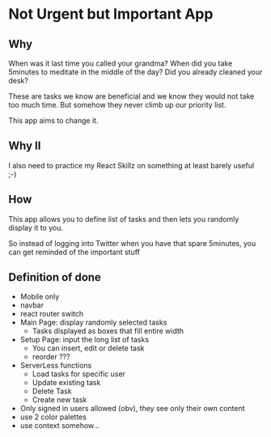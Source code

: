 # Not Urgent but Important App

## Why

When was it last time you called your grandma? When did you take 5minutes to meditate in the middle of the day? Did you already cleaned your desk?

These are tasks we know are beneficial and we know they would not take too much time. But somehow they never climb up our priority list.

This app aims to change it.

## Why II

I also need to practice my React Skillz on something at least barely useful ;-)

## How

This app allows you to define list of tasks and then lets you randomly display it to you.

So instead of logging into Twitter when you have that spare 5minutes, you can get reminded of the important stuff

## Definition of done

- Mobile only
- navbar
- react router switch
- Main Page: display randomly selected tasks
  - Tasks displayed as boxes that fill entire width
- Setup Page: input the long list of tasks
  - You can insert, edit or delete task
  - reorder ???
- ServerLess functions
  - Load tasks for specific user
  - Update existing task
  - Delete Task
  - Create new task
- Only signed in users allowed (obv), they see only their own content
- use 2 color palettes
- use context somehow...

